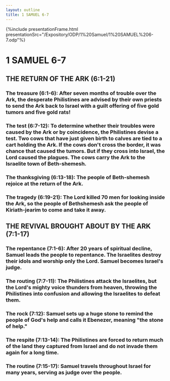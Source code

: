 ```yaml
---
layout: outline
title: 1 SAMUEL 6-7
---
```

{%include presentationFrame.html presentationSrc="/Expository/ODP/1%20Samuel/1%20SAMUEL%206-7.odp"%}

# 1 SAMUEL 6-7 
## THE RETURN OF THE ARK (6:1-21) 
###  The treasure (6:1-6): After seven months of trouble over the Ark, the desperate Philistines are advised by their own priests to send the Ark back to Israel with a guilt offering of five gold tumors and five gold rats! 
###  The test (6:7-12): To determine whether their troubles were caused by the Ark or by coincidence, the Philistines devise a test. Two cows that have just given birth to calves are tied to a cart holding the Ark. If the cows don\'t cross the border, it was chance that caused the tumors. But if they cross into Israel, the Lord caused the plagues. The cows carry the Ark to the Israelite town of Beth-shemesh. 
###  The thanksgiving (6:13-18): The people of Beth-shemesh rejoice at the return of the Ark. 
###  The tragedy (6:19-21): The Lord killed 70 men for looking inside the Ark, so the people of Bethshemesh ask the people of Kiriath-jearim to come and take it away. 
## THE REVIVAL BROUGHT ABOUT BY THE ARK (7:1-17) 
###  The repentance (7:1-6): After 20 years of spiritual decline, Samuel leads the people to repentance. The Israelites destroy their idols and worship only the Lord. Samuel becomes Israel\'s judge. 
###  The routing (7:7-11): The Philistines attack the Israelites, but the Lord\'s mighty voice thunders from heaven, throwing the Philistines into confusion and allowing the Israelites to defeat them. 
###  The rock (7:12): Samuel sets up a huge stone to remind the people of God\'s help and calls it Ebenezer, meaning \"the stone of help.\" 
###  The respite (7:13-14): The Philistines are forced to return much of the land they captured from Israel and do not invade them again for a long time. 
###  The routine (7:15-17): Samuel travels throughout Israel for many years, serving as judge over the people. 
